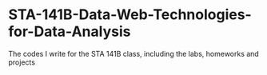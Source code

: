 # STA-141B-Data-Web-Technologies-for-Data-Analysis
The codes I write for the STA 141B class, including the labs, homeworks and projects
